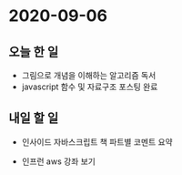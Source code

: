 # 2020-09-06

## 오늘 한 일

- 그림으로 개념을 이해하는 알고리즘  독서
- javascript 함수 및 자료구조 포스팅 완료

## 내일 할 일

- 인사이드 자바스크립트 책 파트별 코멘트 요약

- 인프런 aws 강좌 보기

  
